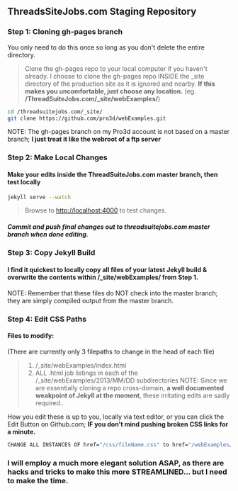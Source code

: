 ## ThreadsSiteJobs.com Staging Repository
### Step 1: Cloning gh-pages branch
You only need to do this once so long as you don't delete the entire directory.
 > Clone the gh-pages repo to your local computer if you haven't already.
 > I choose to clone the gh-pages repo INSIDE the _site directory of the production site as it is ignored and nearby.
__If this makes you uncomfortable, just choose any location.__
(eg. **/ThreadSuiteJobs.com/_site/webExamples/**)
```bash
cd /threadsuitejobs.com/_site/
git clone https://github.com/pro3d/webExamples.git
```
NOTE: The gh-pages branch on my Pro3d account is not based on a master branch; **I just treat it like the webroot of a ftp server**

### Step 2: Make Local Changes
#### Make your edits inside the ThreadSuiteJobs.com master branch, then test locally
```bash
jekyll serve --watch
```
 >Browse to [http://localhost:4000](http://localhost:4000) to test changes.

##### Commit and push final changes out to threadsuitejobs.com master branch when done editing.

### Step 3: Copy Jekyll Build
#### I find it quickest to locally copy all files of your latest Jekyll build & overwrite the contents within /_site/webExamples/ from Step 1.
NOTE: Remember that these files do NOT check into the master branch; they are simply compiled output from the master branch.

### Step 4: Edit CSS Paths
#### Files to modify:
(There are currently only 3 filepaths to change in the head of each file)
 >1. /_site/webExamples/index.html
 >2. ALL .html job listings in each of the /_site/webExamples/2013/MM/DD subdirectories
NOTE: Since we are essentially cloning a repo cross-domain, __a well documented weakpoint of Jekyll at the moment__, these irritating edits are sadly required..

How you edit these is up to you, locally via text editor, or you can click the Edit Button on Github.com;
**IF you don't mind pushing broken CSS links for a minute.**
```bash
CHANGE ALL INSTANCES OF href="/css/fileName.css" to href="/webExamples/css/fileName.css" to match the gh-pages path.
```
### I will employ a much more elegant solution ASAP, as there are hacks and tricks to make this more STREAMLINED... but I need to make the time.

